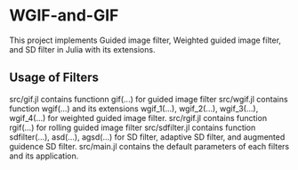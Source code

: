 # WGIF-and-GIF
This project implements Guided image filter, Weighted guided image filter, and SD filter in Julia with its extensions.
## Usage of Filters
src/gif.jl contains functionn gif(...) for guided image filter
src/wgif.jl contains function wgif(...) and its extensions wgif_1(...), wgif_2(...), wgif_3(...), wgif_4(...) for weighted guided image filter.
src/rgif.jl contains function rgif(...) for rolling guided image filter
src/sdfilter.jl contains function sdfilter(...), asd(...), agsd(...) for SD filter, adaptive SD filter, and augmented guidence SD filter. 
src/main.jl contains the default parameters of each filters and its application.
